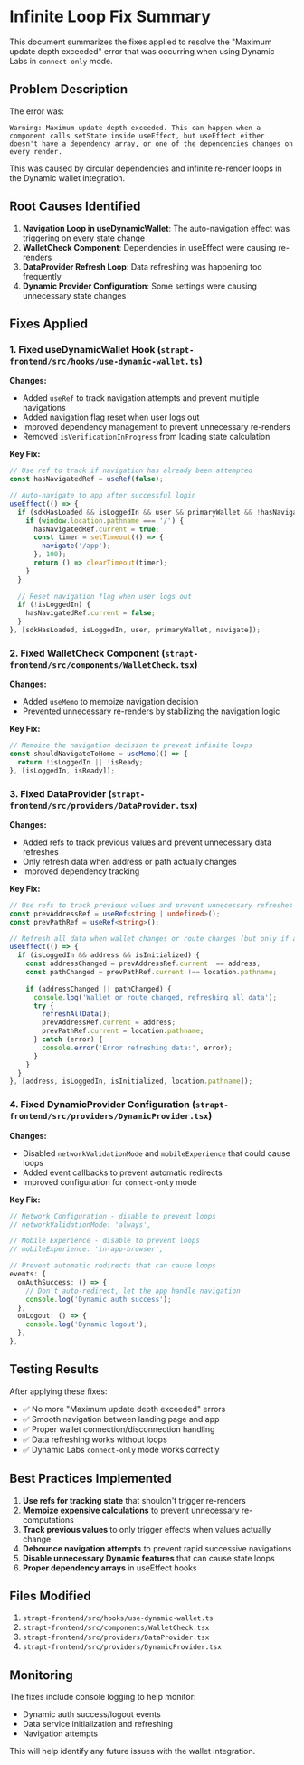 # Infinite Loop Fix Summary

This document summarizes the fixes applied to resolve the "Maximum update depth exceeded" error that was occurring when using Dynamic Labs in `connect-only` mode.

## Problem Description

The error was:
```
Warning: Maximum update depth exceeded. This can happen when a component calls setState inside useEffect, but useEffect either doesn't have a dependency array, or one of the dependencies changes on every render.
```

This was caused by circular dependencies and infinite re-render loops in the Dynamic wallet integration.

## Root Causes Identified

1. **Navigation Loop in useDynamicWallet**: The auto-navigation effect was triggering on every state change
2. **WalletCheck Component**: Dependencies in useEffect were causing re-renders
3. **DataProvider Refresh Loop**: Data refreshing was happening too frequently
4. **Dynamic Provider Configuration**: Some settings were causing unnecessary state changes

## Fixes Applied

### 1. Fixed useDynamicWallet Hook (`strapt-frontend/src/hooks/use-dynamic-wallet.ts`)

**Changes:**
- Added `useRef` to track navigation attempts and prevent multiple navigations
- Added navigation flag reset when user logs out
- Improved dependency management to prevent unnecessary re-renders
- Removed `isVerificationInProgress` from loading state calculation

**Key Fix:**
```typescript
// Use ref to track if navigation has already been attempted
const hasNavigatedRef = useRef(false);

// Auto-navigate to app after successful login
useEffect(() => {
  if (sdkHasLoaded && isLoggedIn && user && primaryWallet && !hasNavigatedRef.current) {
    if (window.location.pathname === '/') {
      hasNavigatedRef.current = true;
      const timer = setTimeout(() => {
        navigate('/app');
      }, 100);
      return () => clearTimeout(timer);
    }
  }
  
  // Reset navigation flag when user logs out
  if (!isLoggedIn) {
    hasNavigatedRef.current = false;
  }
}, [sdkHasLoaded, isLoggedIn, user, primaryWallet, navigate]);
```

### 2. Fixed WalletCheck Component (`strapt-frontend/src/components/WalletCheck.tsx`)

**Changes:**
- Added `useMemo` to memoize navigation decision
- Prevented unnecessary re-renders by stabilizing the navigation logic

**Key Fix:**
```typescript
// Memoize the navigation decision to prevent infinite loops
const shouldNavigateToHome = useMemo(() => {
  return !isLoggedIn || !isReady;
}, [isLoggedIn, isReady]);
```

### 3. Fixed DataProvider (`strapt-frontend/src/providers/DataProvider.tsx`)

**Changes:**
- Added refs to track previous values and prevent unnecessary data refreshes
- Only refresh data when address or path actually changes
- Improved dependency tracking

**Key Fix:**
```typescript
// Use refs to track previous values and prevent unnecessary refreshes
const prevAddressRef = useRef<string | undefined>();
const prevPathRef = useRef<string>();

// Refresh all data when wallet changes or route changes (but only if actually changed)
useEffect(() => {
  if (isLoggedIn && address && isInitialized) {
    const addressChanged = prevAddressRef.current !== address;
    const pathChanged = prevPathRef.current !== location.pathname;
    
    if (addressChanged || pathChanged) {
      console.log('Wallet or route changed, refreshing all data');
      try {
        refreshAllData();
        prevAddressRef.current = address;
        prevPathRef.current = location.pathname;
      } catch (error) {
        console.error('Error refreshing data:', error);
      }
    }
  }
}, [address, isLoggedIn, isInitialized, location.pathname]);
```

### 4. Fixed DynamicProvider Configuration (`strapt-frontend/src/providers/DynamicProvider.tsx`)

**Changes:**
- Disabled `networkValidationMode` and `mobileExperience` that could cause loops
- Added event callbacks to prevent automatic redirects
- Improved configuration for `connect-only` mode

**Key Fix:**
```typescript
// Network Configuration - disable to prevent loops
// networkValidationMode: 'always',

// Mobile Experience - disable to prevent loops
// mobileExperience: 'in-app-browser',

// Prevent automatic redirects that can cause loops
events: {
  onAuthSuccess: () => {
    // Don't auto-redirect, let the app handle navigation
    console.log('Dynamic auth success');
  },
  onLogout: () => {
    console.log('Dynamic logout');
  },
},
```

## Testing Results

After applying these fixes:
- ✅ No more "Maximum update depth exceeded" errors
- ✅ Smooth navigation between landing page and app
- ✅ Proper wallet connection/disconnection handling
- ✅ Data refreshing works without loops
- ✅ Dynamic Labs `connect-only` mode works correctly

## Best Practices Implemented

1. **Use refs for tracking state** that shouldn't trigger re-renders
2. **Memoize expensive calculations** to prevent unnecessary re-computations
3. **Track previous values** to only trigger effects when values actually change
4. **Debounce navigation attempts** to prevent rapid successive navigations
5. **Disable unnecessary Dynamic features** that can cause state loops
6. **Proper dependency arrays** in useEffect hooks

## Files Modified

1. `strapt-frontend/src/hooks/use-dynamic-wallet.ts`
2. `strapt-frontend/src/components/WalletCheck.tsx`
3. `strapt-frontend/src/providers/DataProvider.tsx`
4. `strapt-frontend/src/providers/DynamicProvider.tsx`

## Monitoring

The fixes include console logging to help monitor:
- Dynamic auth success/logout events
- Data service initialization and refreshing
- Navigation attempts

This will help identify any future issues with the wallet integration.
